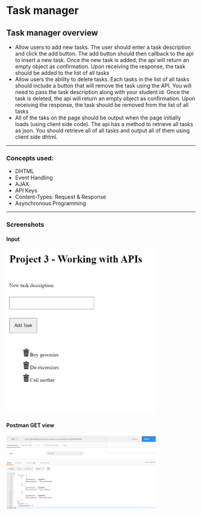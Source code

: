 # Task manager
## Task manager overview  
* Allow users to add new tasks. The user should enter a task description and click the add button. The add button should then callback to the api to insert a new task. Once the new task is added, the api will return an empty object as confirmation. Upon receiving the response, the task should be added to the list of all tasks  
* Allow users the ability to delete tasks. Each tasks in the list of all tasks should include a button that will remove the task using the API. You will need to pass the task description along with your student id. Once the task is deleted, the api will return an empty object as confirmation. Upon receiving the response, the task should be removed from the list of all tasks  
* All of the taks on the page should be output when the page initially loads (using client side code). The api has a method to retrieve all tasks as json. You should retrieve all of all tasks and output all of them using client side dhtml.  
--- 
### Concepts used:
* DHTML  
* Event Handling  
* AJAX  
* API Keys  
* Content-Types: Request & Response  
* Asynchronous Programming  
---
### Screenshots
  <h4> Input</h4>
    <img src="./js_tasks_manager_with_api/screenshots/input.JPG" width="400px">

  <h4> Postman GET view</h4>
    <img src="./js_tasks_manager_with_api/screenshots/postman_get.JPG" width="400px">
